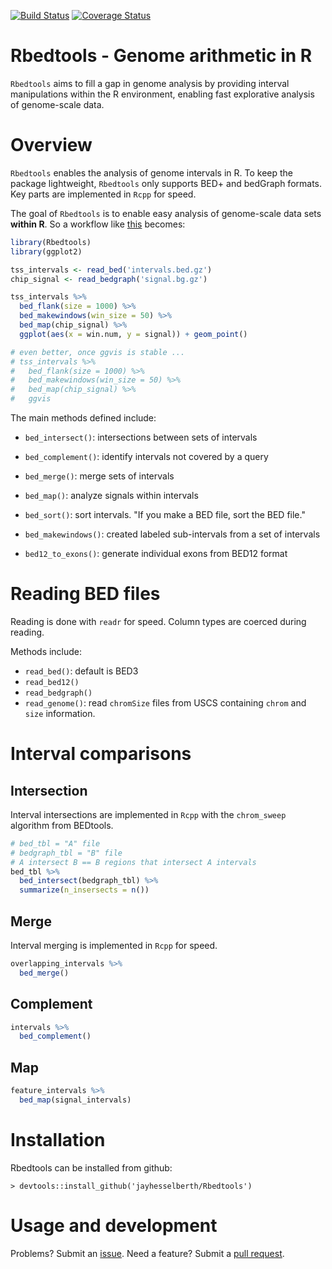 [![Build Status](https://travis-ci.com/jayhesselberth/Rbedtools.svg?token=Q9WRSyqYnpS7KpFfTscp&branch=master)](https://travis-ci.com/jayhesselberth/Rbedtools) [![Coverage Status](https://img.shields.io/codecov/c/github/jayhesselberth/Rbedtools/master.svg)](https://codecov.io/github/jayhesselberth/Rbedtools?branch=master)

Rbedtools - Genome arithmetic in R
==================================

`Rbedtools` aims to fill a gap in genome analysis by providing interval manipulations within the R environment, enabling fast explorative analysis of genome-scale data.

Overview
========

`Rbedtools` enables the analysis of genome intervals in R. To keep the package lightweight, `Rbedtools` only supports BED+ and bedGraph formats. Key parts are implemented in `Rcpp` for speed.

The goal of `Rbedtools` is to enable easy analysis of genome-scale data sets **within R**. So a workflow like [this](https://github.com/arq5x/bedtools-protocols/blob/master/bedtools.md#bp3-plot-transcription-factor-occupancy-surrounding-the-transcription-start-site) becomes:

``` r
library(Rbedtools)
library(ggplot2)

tss_intervals <- read_bed('intervals.bed.gz')
chip_signal <- read_bedgraph('signal.bg.gz')

tss_intervals %>%
  bed_flank(size = 1000) %>%
  bed_makewindows(win_size = 50) %>%
  bed_map(chip_signal) %>%
  ggplot(aes(x = win.num, y = signal)) + geom_point()

# even better, once ggvis is stable ...
# tss_intervals %>%
#   bed_flank(size = 1000) %>%
#   bed_makewindows(win_size = 50) %>%
#   bed_map(chip_signal) %>%
#   ggvis
```

The main methods defined include:

-   `bed_intersect()`: intersections between sets of intervals
-   `bed_complement()`: identify intervals not covered by a query
-   `bed_merge()`: merge sets of intervals
-   `bed_map()`: analyze signals within intervals

-   `bed_sort()`: sort intervals. "If you make a BED file, sort the BED file."
-   `bed_makewindows()`: created labeled sub-intervals from a set of intervals
-   `bed12_to_exons()`: generate individual exons from BED12 format

Reading BED files
=================

Reading is done with `readr` for speed. Column types are coerced during reading.

Methods include:

-   `read_bed()`: default is BED3
-   `read_bed12()`
-   `read_bedgraph()`
-   `read_genome()`: read `chromSize` files from USCS containing `chrom` and `size` information.

Interval comparisons
====================

Intersection
------------

Interval intersections are implemented in `Rcpp` with the `chrom_sweep` algorithm from BEDtools.

``` r
# bed_tbl = "A" file
# bedgraph_tbl = "B" file
# A intersect B == B regions that intersect A intervals
bed_tbl %>%
  bed_intersect(bedgraph_tbl) %>%
  summarize(n_insersects = n())
```

Merge
-----

Interval merging is implemented in `Rcpp` for speed.

``` r
overlapping_intervals %>%
  bed_merge()
```

Complement
----------

``` r
intervals %>%
  bed_complement()
```

Map
---

``` r
feature_intervals %>%
  bed_map(signal_intervals)
```

Installation
============

Rbedtools can be installed from github:

    > devtools::install_github('jayhesselberth/Rbedtools')

Usage and development
=====================

Problems? Submit an [issue](https://github.com/jayhesselberth/Rbedtools/issues). Need a feature? Submit a [pull request](https://github.com/jayhesselberth/Rbedtools/pulls).
